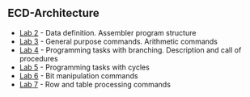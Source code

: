 ﻿## ECD-Architecture
 
 * [Lab 2](https://github.com/Nikiroiduk/ECD-Architecture/tree/main/LAB2) - Data definition. Assembler program structure
 * [Lab 3](https://github.com/Nikiroiduk/ECD-Architecture/tree/main/LAB3) - General purpose commands. Arithmetic commands
 * [Lab 4](https://github.com/Nikiroiduk/ECD-Architecture/tree/main/LAB4) - Programming tasks with branching. Description and call of procedures
 * [Lab 5](https://github.com/Nikiroiduk/ECD-Architecture/tree/main/LAB5) - Programming tasks with cycles
 * [Lab 6](https://github.com/Nikiroiduk/ECD-Architecture/tree/main/LAB6) - Bit manipulation commands
 * [Lab 7](https://github.com/Nikiroiduk/ECD-Architecture/tree/main/LAB7) - Row and table processing commands
